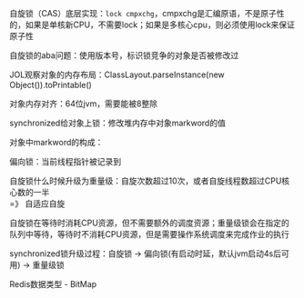 自旋锁（CAS）底层实现：`lock cmpxchg`，cmpxchg是汇编原语，不是原子性的，如果是单核新CPU，不需要lock；如果是多核心cpu，则必须使用lock来保证原子性

自旋锁的aba问题：使用版本号，标识锁竞争的对象是否被修改过

JOL观察对象的内存布局：ClassLayout.parseInstance(new Object()).toPrintable()

对象内存对齐：64位jvm，需要能被8整除

synchronized给对象上锁：修改堆内存中对象markword的值

对象中markword的构成：

偏向锁：当前线程指针被记录到

自旋锁什么时候升级为重量级：自旋次数超过10次，或者自旋线程数超过CPU核心数的一半  
=》 自适应自旋

自旋锁在等待时消耗CPU资源，但不需要额外的调度资源；重量级锁会在指定的队列中等待，等待时不消耗CPU资源，但是需要操作系统调度来完成作业的执行

synchronized锁升级过程：自旋锁 -> 偏向锁(有启动时延，默认jvm启动4s后可用) -> 重量级锁

Redis数据类型 - BitMap